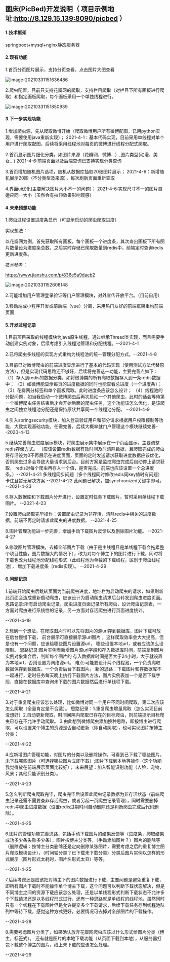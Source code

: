 ## 图床(PicBed)开发说明（ 项目示例地址:http://8.129.15.139:8090/picbed ）

#### 1.技术框架

springboot+mysql+nginx静态服务器

#### 2.现有功能

1.首页分页图片展示，支持分页查看，点击图片大图查看

![image-20210331151636486](C:\Users\zt\AppData\Roaming\Typora\typora-user-images\image-20210331151636486.png)

2.爬虫配置，目前只支持花瓣网的爬取，支持栏目爬取（对栏目下所有画板进行爬取）和指定画板爬取，每个画板采用一个单独线程进行。

![image-20210331151850939](C:\Users\zt\AppData\Roaming\Typora\typora-user-images\image-20210331151850939.png)

#### 3.下一步实现功能

1.增加爬虫源，先从爬取微博开始（爬取微博用户所有微博配图，已用python实现，需要使用java重新实现）；
2021-4-1：基本代码实现，目前采用单线程对单个用户进行爬取配图，后续将采用线程池对每页的微博进行线程分配式爬取。

2.首页显示图片细化分类，如图片来源（花瓣网，微博...）,图片类型(动漫，美女...)
2021-4-6:前端页面以及后端查询已支持实现分类查询

3.首页增加随机图片选项，随机从数据库抽取20张图片展示；
2021-4-6：新增随机展示20图（不分类型及来源），每次刷新页面重新查取

4.界面ui优化(主要解决图片大小不一的问题)；
2021-4-6:实现尺寸不一的图片自适应同一大小（虽然会有拉伸效果影响观感）

#### 4.未来预想功能

1.爬虫过程设置进度条显示（可显示启动的爬虫爬取进度）

实现想法：

以花瓣网为例，首先获取所有画板，每个画板一个进度条，其次查出画板下所有图片数量设为进度条总数，之后实时存储已爬取数量到redis中，前端定时查询redis更新进度条。

技术参考：

https://www.jianshu.com/p/836e5a9daeb2

![image-20210331152608148](C:\Users\zt\AppData\Roaming\Typora\typora-user-images\image-20210331152608148.png)

2.可能增加用户管理登录验证等门户管理模块，对外宣传开放平台。（目前自用）

3.移动端或小程序开发或前后端（vue）分离，采用热门友好的前端框架重构前端页面

#### 5.开发过程记录
1.目前项目采取的线程模块为java原生线程，通过继承Thread类实现，而且需要手动创建实例对象，后续考虑引入线程池管理和分配线程。--2021-4-1

2.已将爬虫多线程的实现方式重构为线程池的统一管理分配方式。--2021-4-8

3.目前已对微博爬虫的前端进度显示进行了基本的代码实现（使用测试方法代替原方法），但是实现代码思路还不够好，后续将完善这一功能，主要完善点如下：
（1）存入到redis的数据分类，如将微博类的所有爬取数据存入到一条redis数据中；
（2）如微博能显示每页的进度数据的同时也能查看总进度（一个进度条）；
（3）花瓣网分标签和单个画板爬取。此时进度条应该怎么设计；
（4）线程池的分配问题，如当我启动一个微博爬虫后再次启动一个其他爬虫，此时的话会等待第一个微博爬虫任务结束后才会开始后面的爬虫任务，这个功能该怎么优化，是该爬虫之间独立线程池分配还是保持原状共享同一个线程池分配。
--2021-4-9

4.引入springsecurity模块，加入登录验证用户和部分请求根据用户权限控制等功能，大致实现基础功能，任需完善，后续大概率就门户管理这个模块继续完善--2020-4-13

5.继续完善爬虫进度展示模块，将爬虫展示集中展示在一个页面显示，主要调整redis存储方式。
（应该设置redis数据有效时间及时清除数据，且爬取完成的爬虫将存活设为0不再展示在进度页面，页面的定时发送请求获取进度数据应该优化，否则爬虫过多会导致大量请求到后台。目前方案是监控爬虫完成后自动停止请求获取，
redis对每个爬虫再存入一个值，是否完成。前端也应该设置一个总进度条。）--2021-4-21
多线程同步问题（多个线程同时修改redis同key值时有问题）卡住且暂无解决方案 --2021-4-22
此问题已解决，加synchronized关键字即可。 --2021-4-23

6.存入数据库和下载图片分开进行，设置定时任务下载图片，暂时采用单线程下载图片。  --2021-4-23

7.设置爬虫爬取完毕操作：设置爬虫记录为非存活，清除redis中相关的进度数据，前端不再定时请求此爬虫的进度数据。  --2021-4-25

8.图片管理功能进一步完善，增加手动下载图片反馈以及删除图片功能。  --2021-4-27

9.修改图片管理模块，去掉全部图片下载（由于是主线程且是单线程下载会拖累整个项目性能，图片数据大的情况下），改为对每个博主下的图片进行下载，同时将下载也改为线程池分配线程形式（此线程池为单独的下载线程，区别于爬虫线程池），
增加下载进度条（redis实现）。      --2021-4-29

#### 6.问题记录
1.前端开始爬虫后跳转页面为当前爬虫进度，地址栏为启动爬虫的请求，如果刷新此页面会造成重新启动爬虫，应该设计为启动爬虫请求后台转发到爬虫进度页面。
思路记录:所有启动爬虫记录，爬虫进度页面记录所有爬虫，设计爬虫记录表，一方面对爬虫进行系统性的记录，另一方面对存活爬虫进行页面进度统计。

--2021-4-19

2.想到一个想法，在爬取图片时可以先将图片的源url存到数据库，图片下载可放在后台慢慢下载，
前台展示可直接展示源url图片 ，这样爬取效率会大大提高，但是也有一个问题，应该给哪些图片设置源url，
哪些设置本地url，或者应该怎么设限制。
思路记录:图片实例表新增图片源url字段和存入数据库时间，前端拿到图片实例对象集合后，判断每个图片的
存入数据库时间是否大于24小时，大于就设置为本地url，否则设置为网络源url。
难点:可能要设计两个线程池，一个负责爬取数据保存到数据库，一个负责后台下载图片。
新的思路：下载图片和存数据库不一起进行，定时任务每天晚上执行下载图片方法，图片实例表加一个是否下载字段，直接在数据库中查询未下载的图片数据然后进行单线程下载。

--2021-4-21

3.对于重复爬虫应该怎么处理，比如微博对同一个用户不同时间爬取，第二次应该怎么爬取（全量肯定是不合适）。
思路记录：1.重复爬虫增量爬取（怎么实现目前没想好）2.自动更新爬取，时间间隔内爬取已存在的目标爬虫，则前端提示目标爬虫已存在不允许手动爬取。
3.由此想到微博爬虫添加换种思路，即按博主进行爬取，可以设置某个博主的资源是否自动更新（即自动爬取），也可实现图片按博主分类；

--2021-4-22

4.应新增图片管理功能，对图片的分类以及删除操作，可看到已下载了哪些图片， 
未下载哪些图片（可选择哪些图片立即下载）;图片下载到本地等操作（这个功能我觉得放在前端展示页面比较好）；
未来展望：加入智能识别功能（人脸，宠物，风景；其他只能识别分类）。     

--2021-4-23

5.怎么判断爬虫爬取完毕，爬虫完毕后设置此爬虫记录数据为非存活状态（前端爬虫记录还需不需要查非存活爬虫，或者另起一页爬虫记录管理），同时需要删掉redis中爬虫进度数据（设置redis过期时间自动删除还是判断爬虫完成后代码删除）。

--2021-4-25

6.图片的管理功能完善思路，包括手动下载图片的结果反馈等（进度条，爬取结果成功多少条失败多少条），图片按博主分类等，（手动添加图片？）图片的删除等（删除逻辑：按博主分类删除还是定向删除某张图片，需要考虑之后的重复博主图片爬取模块设计），（时间轴分类？已下载未下载分类）分类后图片实例以怎样的形式展示（图片形式太耗时，图片名形式太丑）等等。

--2021-4-25

7.后续考虑还是应该把对博主下的图片数据进行下载，主要问题是避免重复下载，即所有图片下载时不能操作单个博主下载，这个问题可以判断下载状态解决，但是不同博主之间的资源下载应该怎么处理，还是以单线程形式判断下载状态不允许多个下载请求还是以多线程形式进行，还有一种思路就是单线程的线程池，虽然同时只有一个线程在下载图片但是允许提交多个下载请求，后续下载任务存到线程池队列中等待下载，感觉这种方式更好，必要情况可去掉对全部图片的下载操作。

--2021-4-28

8.需要考虑图片分类了，如果确认放弃花瓣网爬虫应该以什么形式给图片分类（博主，标签式）。
还有就是图片的本地下载功能（从页面下载到本地），从服务器打包下载整个博主的图片，线上未下载的应该怎么处理。

--2021-4-29